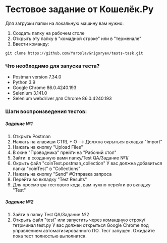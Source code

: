 # Тестовое задание от Кошелёк.Ру

Для загрузки папки на локальную машину вам нужно:
1. Создать папку на рабочем столе
2. Открыть эту папку в "комадной строке" или в "терменале"
3. Ввести команду:
```
git clone https://github.com/YaroslavGrigoryev/tests-task.git
```
### Что необходимо для запуска теста? 
  - Postman version 7.34.0
  - Python 3.9
  - Google Chrome 86.0.4240.193
  - Selenium 3.141.0
  - Selenium webdriver для Chrome 86.0.4240.193

### Шаги воспроизведения тестов:
##### Задание №1
1. Открыть Postman
2. Нажать на клавиши CTRL + O -->  Должна окрыться вкладка "Import"
3. Нажать на кнопку "Upload Files" 
4. В окне "Проводника" прейти на "Рабочий стол"
5. Зайти: в созданную вами папку/Test QA/Задание №1/
6. Окрыть файл "coinTest.postman_collection"
У вас должна добавиться папка "coinTest" в "Collections" 
7. Нажать на кнопку "Send" #Отправка запроса
8. Перейти во вкладку "Test Results"
9. Для просмотра тестового кода, вам нужно перейти во вкладку "Test"

##### Задание №2
1. Зайти в папку Test QA/Задание №2
2. Открыть файл "test" или запустить через командную строку/тетрминал test.py 
У вас должен открыться Google Chrome под управлением автоматизированного ПО. Тест запущен. Ожидайте пока тест полностью выполнится.
